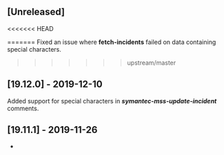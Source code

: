 ## [Unreleased]
<<<<<<< HEAD

=======
Fixed an issue where **fetch-incidents** failed on data containing special characters.
>>>>>>> upstream/master

## [19.12.0] - 2019-12-10
Added support for special characters in ***symantec-mss-update-incident*** comments.

## [19.11.1] - 2019-11-26
-
